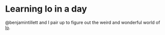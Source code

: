Learning Io in a day
====================

@benjamintillett and I pair up to figure out the weird and wonderful world of [Io](http://iolanguage.org).
